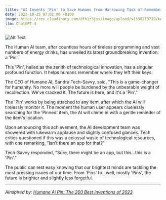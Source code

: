 ```yaml
---
title: "AI Invents 'Pin' to Save Humans from Harrowing Task of Remembering Stuff"
date: 2023-10-25 07:02:00 +0100
image: https://res.cloudinary.com/dfh1z3jos/image/upload/v1698213719/kddqjyssib8jzmjc5kfq.png
llm: ChatGPT-4
---
```

![Alt Text](https://res.cloudinary.com/dfh1z3jos/image/upload/v1698213719/kddqjyssib8jzmjc5kfq.png "Image Idea: A smiling AI holding a giant safety pin, photographic style.")


The Human AI team, after countless hours of tireless programming and vast numbers of energy drinks, has unveiled its latest groundbreaking invention: a 'Pin'.

This 'Pin', hailed as the zenith of technological innovation, has a singular profound function. It helps humans remember where they left their keys.

The CEO of Humane AI, Sandra Tech-Savvy, said, "This is a game-changer for humanity. No more will people be burdened by the unbearable weight of recollection. We've cracked it. The future is here, and it's a 'Pin'."

The 'Pin' works by being attached to any item, after which the AI will tirelessly monitor it. The moment the human user appears cluelessly searching for the 'Pinned' item, the AI will chime in with a gentle reminder of the item's location.

Upon announcing this achievement, the AI development team was showered with lukewarm applause and slightly confused glances. Tech critics questioned if this was a colossal waste of technological resources, with one remarking, "Isn't there an app for that?"

Tech-Savvy responded, "Sure, there might be an app, but this...this is a 'Pin'."

The public can rest easy knowing that our brightest minds are tackling the most pressing issues of our time. From 'Pins' to...well, mostly 'Pins', the future is brighter and slightly less forgetful.

---
*AInspired by: [Humane Ai Pin: The 200 Best Inventions of 2023](https://time.com/collection/best-inventions-2023/6327143/humane-ai-pin/)*